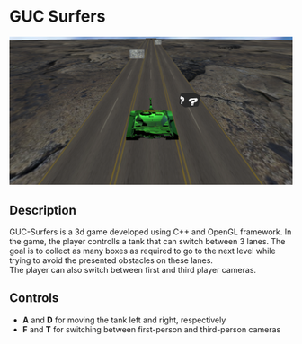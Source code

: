 # GUC Surfers
<img src="gamePlay.png" alt="gameplay">

## Description
GUC-Surfers is a 3d game developed using C++ and OpenGL framework. In the game, the player controlls a tank that can switch between 3 lanes. The goal is to collect as many boxes as required to go to the next level while trying to avoid the presented obstacles on these lanes. <br/> 
The player can also switch between first and third player cameras.

## Controls
<ul>
<li><b>A</b> and <b>D</b> for moving the tank left and right, respectively </li>
<li><b>F</b> and <b>T</b> for switching between first-person and third-person cameras </li>
</ul>
